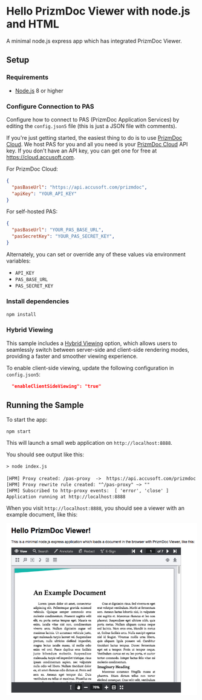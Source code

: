 # Hello PrizmDoc Viewer with node.js and HTML

A minimal node.js express app which has integrated PrizmDoc Viewer.

## Setup

### Requirements

- [Node.js](https://nodejs.org) 8 or higher

### Configure Connection to PAS

Configure how to connect to PAS (PrizmDoc Application Services) by editing the `config.json5` file (this is just a JSON file with comments).

If you're just getting started, the easiest thing to do is to use [PrizmDoc Cloud](https://cloud.accusoft.com). We host PAS for you and all you need is your [PrizmDoc Cloud](https://cloud.accusoft.com) API key. If you don't have an API key, you can get one for free at https://cloud.accusoft.com.

For PrizmDoc Cloud:

```json
{
  "pasBaseUrl": "https://api.accusoft.com/prizmdoc",
  "apiKey": "YOUR_API_KEY"
}
```

For self-hosted PAS:

```json
{
  "pasBaseUrl": "YOUR_PAS_BASE_URL",
  "pasSecretKey": "YOUR_PAS_SECRET_KEY",
}
```

Alternately, you can set or override any of these values via environment variables:

- `API_KEY`
- `PAS_BASE_URL`
- `PAS_SECRET_KEY`

### Install dependencies

```
npm install
```

### Hybrid Viewing

This sample includes a [Hybrid Viewing](https://help.accusoft.com/PrizmDoc/latest/HTML/client-side-pdf.html) option, which allows users to seamlessly switch between server-side and client-side rendering modes, providing a faster and smoother viewing experience.

To enable client-side viewing, update the following configuration in `config.json5`:

```json
  "enableClientSideViewing": "true"
```

## Running the Sample

To start the app:

```
npm start
```

This will launch a small web application on `http://localhost:8888`.

You should see output like this:

```
> node index.js

[HPM] Proxy created: /pas-proxy  ->  https://api.accusoft.com/prizmdoc
[HPM] Proxy rewrite rule created: "^/pas-proxy" ~> ""
[HPM] Subscribed to http-proxy events:  [ 'error', 'close' ]
Application running at http://localhost:8888
```

When you visit `http://localhost:8888`, you should see a viewer with an example document, like this:

![](screenshot.png)

